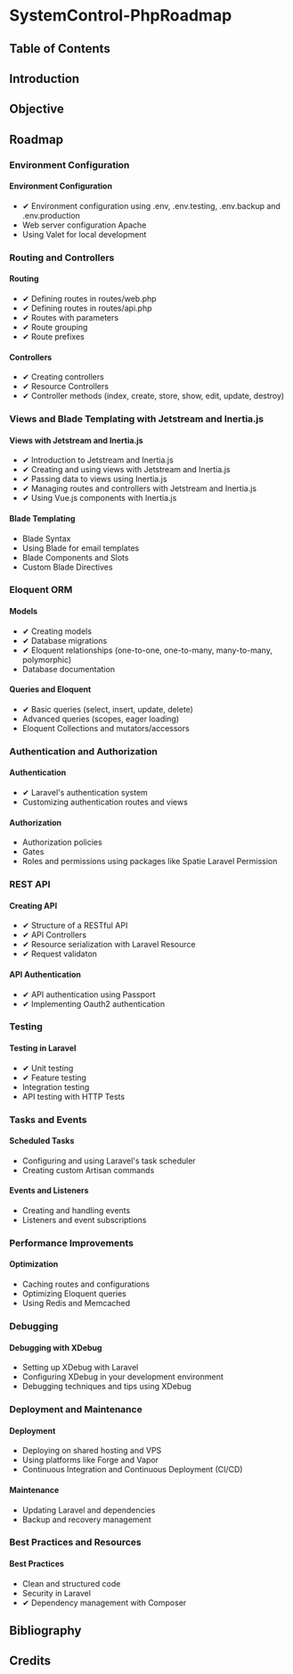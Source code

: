 # SystemControl-PhpRoadmap
## Table of Contents

## Introduction


## Objective



## Roadmap
### Environment Configuration
#### Environment Configuration
- ✔ Environment configuration using .env, .env.testing, .env.backup and .env.production
- Web server configuration Apache
- Using Valet for local development

### Routing and Controllers

#### Routing
- ✔ Defining routes in routes/web.php
- ✔ Defining routes in routes/api.php
- ✔ Routes with parameters
- ✔ Route grouping 
- ✔ Route prefixes

#### Controllers
- ✔ Creating controllers
- ✔ Resource Controllers
- ✔ Controller methods (index, create, store, show, edit, update, destroy)

### Views and Blade Templating with Jetstream and Inertia.js
#### Views with Jetstream and Inertia.js
- ✔ Introduction to Jetstream and Inertia.js
- ✔ Creating and using views with Jetstream and Inertia.js
- ✔ Passing data to views using Inertia.js
- ✔ Managing routes and controllers with Jetstream and Inertia.js
- ✔ Using Vue.js components with Inertia.js

#### Blade Templating
- Blade Syntax
- Using Blade for email templates
- Blade Components and Slots
- Custom Blade Directives

### Eloquent ORM

#### Models
- ✔ Creating models
- ✔ Database migrations
- ✔ Eloquent relationships (one-to-one, one-to-many, many-to-many, polymorphic)
- Database documentation

#### Queries and Eloquent
- ✔ Basic queries (select, insert, update, delete)
- Advanced queries (scopes, eager loading)
- Eloquent Collections and mutators/accessors

### Authentication and Authorization

#### Authentication
- ✔ Laravel's authentication system
- Customizing authentication routes and views

#### Authorization
- Authorization policies
- Gates
- Roles and permissions using packages like Spatie Laravel Permission

### REST API

#### Creating API
- ✔ Structure of a RESTful API
- ✔ API Controllers
- ✔ Resource serialization with Laravel Resource
- ✔ Request validaton

#### API Authentication
- ✔ API authentication using Passport
- ✔ Implementing Oauth2 authentication

### Testing

#### Testing in Laravel
- ✔ Unit testing
- ✔ Feature testing
- Integration testing
- API testing with HTTP Tests

### Tasks and Events

#### Scheduled Tasks
- Configuring and using Laravel's task scheduler
- Creating custom Artisan commands

#### Events and Listeners
- Creating and handling events
- Listeners and event subscriptions

### Performance Improvements
#### Optimization
- Caching routes and configurations
- Optimizing Eloquent queries
- Using Redis and Memcached

### Debugging
#### Debugging with XDebug
- Setting up XDebug with Laravel
- Configuring XDebug in your development environment
- Debugging techniques and tips using XDebug

### Deployment and Maintenance
#### Deployment
- Deploying on shared hosting and VPS
- Using platforms like Forge and Vapor
- Continuous Integration and Continuous Deployment (CI/CD)

#### Maintenance
- Updating Laravel and dependencies
- Backup and recovery management

### Best Practices and Resources

#### Best Practices
- Clean and structured code
- Security in Laravel
- ✔ Dependency management with Composer


## Bibliography


## Credits
